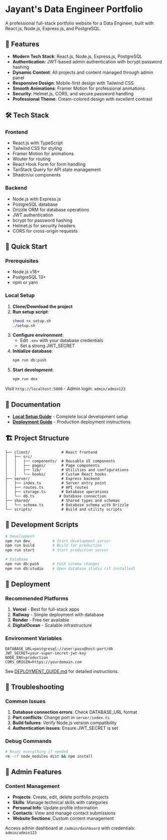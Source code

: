 # Jayant's Data Engineer Portfolio

A professional full-stack portfolio website for a Data Engineer, built with React.js, Node.js, Express.js, and PostgreSQL.

## 🚀 Features

- **Modern Tech Stack**: React.js, Node.js, Express.js, PostgreSQL
- **Authentication**: JWT-based admin authentication with bcrypt password hashing
- **Dynamic Content**: All projects and content managed through admin panel
- **Responsive Design**: Mobile-first design with Tailwind CSS
- **Smooth Animations**: Framer Motion for professional animations
- **Security**: Helmet.js, CORS, and secure password handling
- **Professional Theme**: Cream-colored design with excellent contrast

## 🛠️ Tech Stack

### Frontend
- React.js with TypeScript
- Tailwind CSS for styling
- Framer Motion for animations
- Wouter for routing
- React Hook Form for form handling
- TanStack Query for API state management
- Shadcn/ui components

### Backend
- Node.js with Express.js
- PostgreSQL database
- Drizzle ORM for database operations
- JWT authentication
- bcrypt for password hashing
- Helmet.js for security headers
- CORS for cross-origin requests

## 🚀 Quick Start

### Prerequisites
- Node.js v18+ 
- PostgreSQL 13+
- npm or yarn

### Local Setup
1. **Clone/Download the project**
2. **Run setup script**:
   ```bash
   chmod +x setup.sh
   ./setup.sh
   ```
3. **Configure environment**:
   - Edit `.env` with your database credentials
   - Set a strong JWT_SECRET
4. **Initialize database**:
   ```bash
   npm run db:push
   ```
5. **Start development**:
   ```bash
   npm run dev
   ```

Visit `http://localhost:5000` - Admin login: `admin/admin123`

## 📖 Documentation

- **[Local Setup Guide](LOCAL_SETUP.md)** - Complete local development setup
- **[Deployment Guide](DEPLOYMENT_GUIDE.md)** - Production deployment instructions

## 🏗️ Project Structure

```
├── client/              # React frontend
│   ├── src/
│   │   ├── components/  # Reusable UI components
│   │   ├── pages/       # Page components
│   │   ├── lib/         # Utilities and configurations
│   │   └── hooks/       # Custom React hooks
├── server/              # Express backend
│   ├── index.ts         # Server entry point
│   ├── routes.ts        # API routes
│   ├── storage.ts       # Database operations
│   └── db.ts           # Database connection
├── shared/              # Shared types and schemas
│   └── schema.ts        # Database schema with Drizzle
└── scripts/             # Build and utility scripts
```

## 🔧 Development Scripts

```bash
# Development
npm run dev          # Start development server
npm run build        # Build for production
npm run start        # Start production server

# Database
npm run db:push      # Push schema changes
npm run db:studio    # Open database studio (if installed)
```

## 🚀 Deployment

### Recommended Platforms
1. **Vercel** - Best for full-stack apps
2. **Railway** - Simple deployment with database
3. **Render** - Free tier available
4. **DigitalOcean** - Scalable infrastructure

### Environment Variables
```env
DATABASE_URL=postgresql://user:pass@host:port/db
JWT_SECRET=your-super-secret-jwt-key
NODE_ENV=production
CORS_ORIGIN=https://yourdomain.com
```

See [DEPLOYMENT_GUIDE.md](DEPLOYMENT_GUIDE.md) for detailed instructions.

## 🐛 Troubleshooting

### Common Issues
1. **Database connection errors**: Check DATABASE_URL format
2. **Port conflicts**: Change port in `server/index.ts`
3. **Build failures**: Verify Node.js version compatibility
4. **Authentication issues**: Ensure JWT_SECRET is set

### Debug Commands
```bash
# Reset everything if needed
rm -rf node_modules dist && npm install
```

## 📱 Admin Features

### Content Management
- **Projects**: Create, edit, delete portfolio projects
- **Skills**: Manage technical skills with categories
- **Personal Info**: Update profile information
- **Contacts**: View and manage contact submissions
- **Website Sections**: Custom content management

Access admin dashboard at `/admin/dashboard` with credentials: `admin/admin123`

